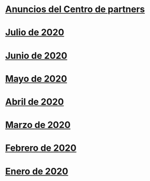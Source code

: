 # [Anuncios del Centro de partners](index.md)
# [Julio de 2020](2020-july.md)
# [Junio de 2020](2020-june.md)
# [Mayo de 2020](2020-may.md)
# [Abril de 2020](2020-april.md)
# [Marzo de 2020](2020-march.md)
# [Febrero de 2020](2020-february.md)
# [Enero de 2020](2020-january.md)
